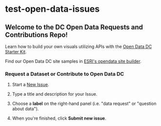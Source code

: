 # test-open-data-issues

<h2> Welcome to the DC Open Data Requests and Contributions Repo!</h2>
<!--- OD DC Graphic ---> 
<p>Learn how to build your own visuals utilizing APIs with the <a href ="https://github.com/DCgov/opendatadc-starterkit">Open Data DC Starter Kit</a>.</p>
<p>Find our Open Data DC site samples in <a href="https://github.com/DCgov/opendatadc-opendataSiteSamples">ESRI's opendata site builder</a>.</p>

<h3>Request a Dataset or Contribute to Open Data DC</h3>

1. Start a <a href = "https://github.com/JoyOfTech/test-open-data-issues/issues/new">New Issue</a>.

2. Type a title and description for your Issue.

3. Choose a <b>label</b> on the right-hand panel (i.e. "data request" or "question about data").

3. When you're finished, click <b>Submit new issue</b>.

<!--- use this templated for prefilled issues: https://github.com/JoyOfTech/test-open-data-issues/issues/new?labels[]=Request%20Management&labels[]=[Type]%20Bug&title=Request:&milestone=Request%20Management:%20m6&assignee=ebinnion&body=This%20is%20a%20prefilled%20issue and more info here: https://eric.blog/2016/01/08/prefilling-github-issues/--->
